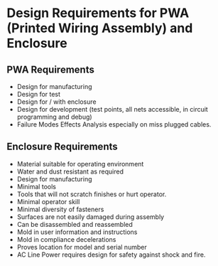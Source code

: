 # Design Requirements for PWA (Printed Wiring Assembly) and Enclosure

## PWA Requirements
- Design for manufacturing
- Design for test
- Design for / with enclosure
- Design for development (test points, all nets accessible, in circuit programming and debug)
- Failure Modes Effects Analysis especially on miss plugged cables.


## Enclosure Requirements
- Material suitable for operating environment
- Water and dust resistant as required
- Design for manufacturing
- Minimal tools
- Tools that will not scratch finishes or hurt operator.
- Minimal operator skill
- Minimal diversity of fasteners
- Surfaces are not easily damaged during assembly
- Can be disassembled and reassembled
- Mold in user information and instructions
- Mold in compliance decelerations
- Proves location for model and serial number
- AC Line Power requires design for safety against shock and fire.
